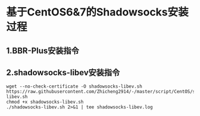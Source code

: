 # 基于CentOS6&7的Shadowsocks安装过程
## 1.BBR-Plus安装指令

## 2.shadowsocks-libev安装指令
    wget --no-check-certificate -O shadowsocks-libev.sh https://raw.githubusercontent.com/Zhicheng2914/-/master/script/CentOS/shadowsocks-libev.sh
    chmod +x shadowsocks-libev.sh
    ./shadowsocks-libev.sh 2>&1 | tee shadowsocks-libev.log
